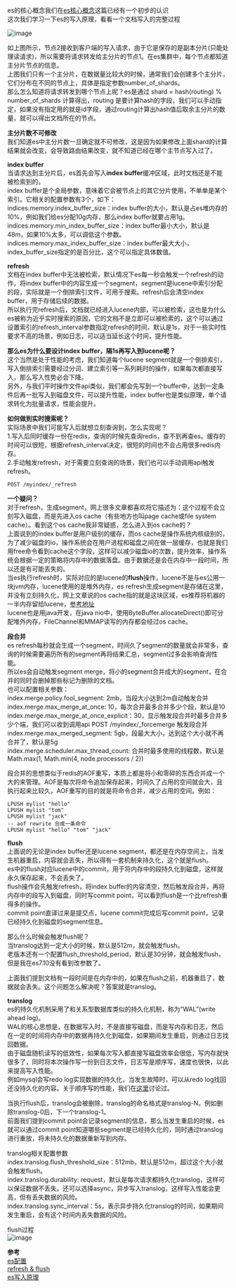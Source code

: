 es的核心概念我们在[es核心概念](https://github.com/jmilktea/jmilktea/blob/master/elasticsearch/elasticsearch%E6%A0%B8%E5%BF%83%E6%A6%82%E5%BF%B5.md)这篇已经有一个初步的认识    
这次我们学习一下es的写入原理，看看一个文档写入的完整过程    

![image](https://github.com/jmilktea/jmilktea/blob/master/elasticsearch/images/es-write1.png)    

如上图所示，节点2接收到客户端的写入请求，由于它是保存的是副本分片(只能处理读请求)，所以需要将请求转发给主分片的节点1。在es集群中，每个节点都知道主分片节点的信息。    
上图我们只有一个主分片，在数据量比较大的时候，通常我们会创建多个主分片，它们分布在不同的节点上，具体是指定参数number_of_shards。    
那么怎么知道将请求转发到哪个节点上呢？es是通过 shard = hash(routing) % number_of_shards 计算得出，routing 是要计算hash的字段，我们可以手动指定，如果没有指定用的就是id字段，通过routing计算出hash值后取余主分片的数量，就可以得出文档所在的节点。        

**主分片数不可修改**   
我们知道es中主分片数一旦确定就不可修改，这是因为如果修改上面shard的计算结果就会改变，会导致路由结果改变，就不知道已经在哪个主节点写入过了。    

**index buffer**    
当请求达到主分片后，es首先会写入**index buffer**缓冲区域，此时文档还是不能被检索到的。    
index buffer是个全局参数，意味着它会被节点上的其它分片使用，不单单是某个索引。它相关的配置参数有3个，如下：   
indices.memory.index_buffer_size：index buffer的大小，默认是占es堆内存的10%，例如我们给es分配10g内存，那么index buffer就要占用1g。   
indices.memory.min_index_buffer_size：index buffer最小大小，默认是48m，如果10%太多，可以调低这个参数。         
indices.memory.max_index_buffer_size：index buffer最大大小，index_buffer_size指定的是百分比，这个可以指定具体数值。    

**refresh**    
文档在index buffer中无法被检索，默认情况下es每一秒会触发一个refresh的动作，将index buffer中的内容生成一个segment，segment是lucene中索引分配的段，实际就是一个倒排索引文件，可用于搜索。refresh后会清空index buffer，用于存储后续的数据。    
所以执行完refresh后，文档就已经进入lucene内部，可以被检索，这也是为什么es被称为近乎实时搜索的原因，它的文档不是立即可以被检索的，这个可以通过设置索引的refresh_interval参数指定refresh的时间，默认是1s，对于一些实时性要求不高的场景，例如日志，可以适当延长这个时间，提升性能。    

**那么es为什么要设计index buffer，隔1s再写入到lucene呢？**    
这个当然是处于性能的考虑，我们知道每个lucene segment就是一个倒排索引，写入倒排索引需要经过分词、建立索引等一系列耗时的操作，如果每次都直接写入，那么写入性势必会下降。    
另外，与我们平时操作文件api类似，我们都会先写到一个buffer中，达到一定条件后再一批写入到磁盘文件，可以提升性能，index buffer也是类似原理，单个请求转化为批量请求，性能会提升。    

**如何做到实时搜索呢？**    
实际场景中我们可能写入后就想立刻查询到，怎么实现呢？   
1.写入后同时缓存一份在redis，查询的时候先查询redis，查不到再查es。缓存的时间可以很短，根据refresh_interval决定，很短的时间也不会占用很多redis内存。   
2.手动触发refresh，对于需要立刻查询的场景，我们也可以手动调用api触发refresh。        
```
POST /myindex/_refresh
```

**一个疑问？**    
对于refresh，生成segment，网上很多文章都喜欢将它描述为：这个过程不会立刻写入磁盘，而是先进入os cache（有些地方也叫page cache或file system cache）。看到这个os cache我非常疑惑，怎么进入到os cache的？  
上面说到的index buffer是用户级别的缓存，而os cache是操作系统内核级别的，为了减少磁盘的io，操作系统会在用户进程和磁盘之间在做一层缓存，也就是我们用free命令看到cache这个字段，这样可以减少磁盘io的次数，提升效率，操作系统会根据一定的策略将内存中的数据落盘。由于数据还是会在内存中一段时间，所以还是有可能丢失的。    
当es执行refresh时，实际对应的是lucene的**flush**操作，lucene不是与es公用一块jvm内存，lucene使用的是堆外内存，es refresh生成segment是存储在这里，并没有立刻持久化，网上文章说的os cache指的就是这块区域，es推荐将机器的一半内存留给lucene，[参考地址](https://www.elastic.co/guide/cn/elasticsearch/guide/current/heap-sizing.html)        
lucene也是用java开发，在java nio中，使用ByteBuffer.allocateDirect()即可分配堆外内存，FileChannel和MMAP读写的内存都会经过os cache。   

**段合并**    
es refresh每秒就会生成一个segment，时间久了segment的数量就会非常多，查询的时候需要遍历所有的segment再将结果汇总，segment过多会影响查询性能。       
所以es会自动触发segment merge，将小的segment合并成大的segment，在合并的同时会删掉那些标记为删除的文档。    
也可以配置相关参数：   
index.merge.policy.fool_segment: 2mb，当段大小达到2m自动触发合并   
index.merge.max_merge_at_once: 10，每次合并最多合并多少个段，默认是10     
index.merge.max_merge_at_once_explicit：30，显示触发段合并时最多合并多少个端，我们可以收到调用api POST /myindex/_forcemerge 触发段合并     
index.merge.max_merged_segment: 5gb，段最大大小，达到这个大小就不再合并了，默认是5g     
index.merge.scheduler.max_thread_count: 合并时最多使用的线程数，默认是 Math.max(1, Math.min(4, node.processors / 2))     

段合并的思想类似于redis的AOF重写，本质上都是将小和零碎的东西合并成一个大的来管理。AOF是每次将命令追加保存起来，时间久了占用的空间就会大，且执行起来比较久，AOF重写的目的就是将命令合并，减少占用的空间。例如：    
```
LPUSH mylist "hello"     
LPUSH mylist "tom"    
LPUSH mylist "jack"
-- aof rewrite 合成一条命令   
LPUSH mylist "hello" "tom" "jack"    
```

**flush**     
上面说的无论是index buffer还是lucene segment，都还是在内存空间上，当发生机器重启，内容就会丢失，所以得有一套机制来持久化，这个就是flush。   
es中的flush对应lucene中的commit，用于将内存中的段持久化到磁盘，这样就永久保存起来，不会丢失了。    
flush操作会先触发refresh，将index buffer的内容清空，然后触发段合并，再将内存中的段写入到磁盘，同时写commit point，可以看到flush是一个比refresh重得多的操作。    
commit point直译过来是提交点，lucene commit完成后写commit point，记录已经持久化到磁盘的segment信息。    

那么什么时候会触发flush呢？    
当translog达到一定大小的时候，默认是512m，就会触发flush。    
老版本还有一个配置flush_threshold_period，默认是30分钟，就会触发flush，但是我在es7.10没有看到改参数了。    

上面我们提到文档有一段时间是在内存中的，如果在flush之前，机器重启了，数据就会丢失。这个问题怎么解决呢？答案就是translog。    

**translog**     
es的持久化机制采用了和关系型数据库类似的持久化机制，称为“WAL”(write ahead log)。   
WAL的核心思想是，在数据写入时，不是直接写磁盘，而是写内存和日志，然后在一定的时间将内存中的数据再持久化到磁盘，如果期间发生重启，则通过日志找回数据。    
由于磁盘随机读写的低效性，如果每次写入都直接写磁盘效率会很低，写内存就快很多了，同时将本次操作写一份到日志文件，日志写是顺序写，速度也很快，以此来提高写入性能。   
例如mysql会写redo log实现数据的持久化，当发生故障时，可以从redo log找回还没持久化的内容。关于顺序写的性能，我们在[这里](https://github.com/jmilktea/jmilktea/blob/master/linux/%E9%A1%BA%E5%BA%8FIO.md)讨论过。   

当执行flush后，translog会被删除，translog的命名格式是translog-N，例如删除translog-0后，下一个translog-1。      
前面我们提到commit point会记录segment的信息，那么当发生重启的时候，es就可以通过commit point知道哪些segment是已经持久化的，同时通过translog进行重放，将未持久化的数据重新写到内存。     

translog相关配置参数    
index.translog.flush_threshold_size：512mb，默认是512m，超过这个大小就会触发flush。       
index.translog.durability: request，默认是每次请求都持久化translog，这样可以保证数据不丢失。还可以选择async，异步写入translog，这样写入性能会更高，但有丢失数据的风险。        
index.translog.sync_interval：5s，表示异步持久化translog的时间，如果期间发生重启，会有这个时间内丢失数据的风险。    

flush过程     
![image](https://github.com/jmilktea/jmilktea/blob/master/elasticsearch/images/es-write2.png)   

**参考**    
[es配置](https://www.elastic.co/guide/en/elasticsearch/reference/7.10/index.html)    
[refresh & flush](https://qbox.io/blog/refresh-flush-operations-elasticsearch-guide)   
[es写入原理](https://www.toutiao.com/i7021046071157719589/?tt_from=weixin&utm_campaign=client_share&wxshare_count=1&timestamp=1646577075&app=news_article&utm_source=weixin&utm_medium=toutiao_android&use_new_style=1&req_id=2022030622311501013103409901AF9732&share_token=8067c3fa-af7c-41c3-af96-3308d18fd38c&group_id=7021046071157719589)     
